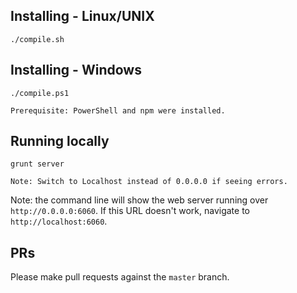 ## Installing - Linux/UNIX

```
./compile.sh
```

## Installing - Windows

```
./compile.ps1

Prerequisite: PowerShell and npm were installed.
```

## Running locally

```
grunt server

Note: Switch to Localhost instead of 0.0.0.0 if seeing errors. 
```
Note: the command line will show the web server running over `http://0.0.0.0:6060`. If this URL doesn't work, navigate to `http://localhost:6060`.

## PRs

Please make pull requests against the `master` branch.
